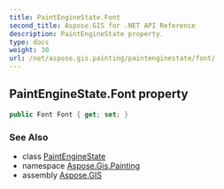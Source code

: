 ```yaml
---
title: PaintEngineState.Font
second_title: Aspose.GIS for .NET API Reference
description: PaintEngineState property. 
type: docs
weight: 30
url: /net/aspose.gis.painting/paintenginestate/font/
---
```

## PaintEngineState.Font property

```csharp
public Font Font { get; set; }
```

### See Also

* class [PaintEngineState](../)
* namespace [Aspose.Gis.Painting](../../paintenginestate/)
* assembly [Aspose.GIS](../../../)


